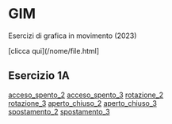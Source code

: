 # GIM
Esercizi di grafica in movimento (2023)

[clicca qui](/nome/file.html]

 ## Esercizio 1A

[acceso_spento_2](/Esercizio_1A/acceso_spento_2.html) 
[acceso_spento_3](/Esercizio_1A/acceso_spento_3.html)
[rotazione_2](/Esercizio_1A/rotazione_2.html)  
[rotazione_3](/Esercizio_1A/rotazione_3.html) 
[aperto_chiuso_2](/Esercizio_1A/aperto_chiuso_2.html) 
[aperto_chiuso_3](/Esercizio_1A/aperto_chiuso_3.html)  
[spostamento_2](/Esercizio_1A/spostamento_2.html) 
[spostamento_3](/Esercizio_1A/spostamento_3.html) 
